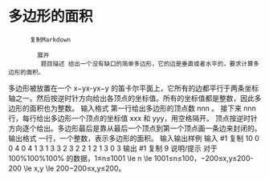 # 多边形的面积


          复制Markdown
         
            展开
             题目描述 给出一个没有缺口的简单多边形，它的边是垂直或者水平的，要求计算多边形的面积。
多边形被放置在一个 x−yx-yx−y 的笛卡尔平面上，它所有的边都平行于两条坐标轴之一。然后按逆时针方向给出各顶点的坐标值。所有的坐标值都是整数，因此多边形的面积也为整数。
 输入格式 第一行给出多边形的顶点数 nnn 。
接下来 nnn 行，每行给出多边形一个顶点的坐标值 xxx 和 yyy，用空格隔开。
顶点按逆时针方向逐个给出。多边形最后是靠从最后一个顶点到第一个顶点画一条边来封闭的。
 输出格式 一行，一个整数，表示多边形的面积。
  输入输出样例 输入 #1 
    复制
   10
0 0
4 0
4 1
3 1
3 3
2 3
2 2
1 2
1 3
0 3 输出 #1 
    复制
   9 说明/提示 对于 100%100\%100% 的数据，1≤n≤1001 \le n \le 1001≤n≤100，−200≤x,y≤200-200 \le x,y \le 200−200≤x,y≤200。
 